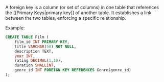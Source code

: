 
A foreign key is a column (or set of columns) in one table that references the [[Primary Keys|primary key]] of another table. It establishes a link between the two tables, enforcing a specific relationship.

Example:

```sql
CREATE TABLE Film ( 
	film_id INT PRIMARY KEY, 
	title VARCHAR(50) NOT NULL, 
	description TEXT, 
	year INT, 
	rating DECIMAL(1,10),
	duration SMALLINT,
	genre_id INT FOREIGN KEY REFERENCES Genre(genre_id) 
);
```

